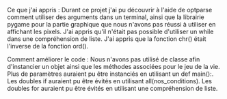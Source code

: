 Ce que j'ai appris :
Durant ce projet j'ai pu découvrir à l'aide de optparse comment utiliser des arguments dans un terminal, ainsi que la
librairie pygame pour la partie graphique que nous n'avons pas réussi à utiliser en affichant les pixels. J'ai appris
qu'il n'était pas possible d'utiliser un while dans une compréhension de liste. J'ai appris que la fonction chr() était
l'inverse de la fonction ord().

Comment améliorer le code :
Nous n'avons pas utilisé de classe afin d'instancier un objet ainsi que les méthodes associées pour le jeu de la vie.
Plus de paramètres auraient pu être instanciés en utilisant un def main():. Les doubles if auraient pu être évités en
utilisant all(nos_conditions). Les doubles for auraient pu être évités en utilisant une compréhension de liste.